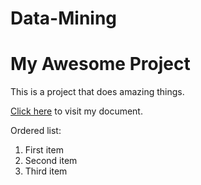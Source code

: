 # Data-Mining
# My Awesome Project

This is a project that does amazing things.


[Click here](https://github.com/BartoszWilk7/Data-Mining/edit/main/README.md) to visit my document.

Ordered list:
1. First item
2. Second item
3. Third item
